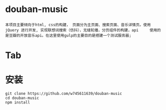 # douban-music
###
    本项目主要倾向于html, css的构建， 页面分为主页面、搜索页面、音乐详情页。使用jQuery 进行开发, 实现联想词搜索（仿抖），无缝轮播，分页组件的构建，api     使用的是豆瓣的开放音乐api。在这里使用gulp的主要目的是搭建一个测试服务器;
###
Tab
====
安装
====
```
git clone https://github.com/w745611639/douban-music
cd douban-music
npm install 
```
